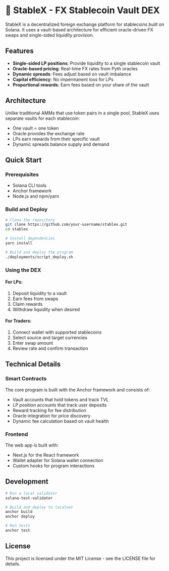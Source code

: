 # 💱 StableX - FX Stablecoin Vault DEX

StableX is a decentralized foreign exchange platform for stablecoins built on Solana. It uses a vault-based architecture for efficient oracle-driven FX swaps and single-sided liquidity provision.

## Features

- **Single-sided LP positions**: Provide liquidity to a single stablecoin vault
- **Oracle-based pricing**: Real-time FX rates from Pyth oracles
- **Dynamic spreads**: Fees adjust based on vault imbalance
- **Capital efficiency**: No impermanent loss for LPs
- **Proportional rewards**: Earn fees based on your share of the vault

## Architecture

Unlike traditional AMMs that use token pairs in a single pool, StableX uses separate vaults for each stablecoin:

- One vault = one token
- Oracle provides the exchange rate
- LPs earn rewards from their specific vault
- Dynamic spreads balance supply and demand

## Quick Start

### Prerequisites

- Solana CLI tools
- Anchor framework 
- Node.js and npm/yarn

### Build and Deploy

```bash
# Clone the repository
git clone https://github.com/your-username/stablex.git
cd stablex

# Install dependencies
yarn install

# Build and deploy the program
./deployments/script_deploy.sh
```

### Using the DEX

#### For LPs:

1. Deposit liquidity to a vault
2. Earn fees from swaps
3. Claim rewards
4. Withdraw liquidity when desired

#### For Traders:

1. Connect wallet with supported stablecoins
2. Select source and target currencies
3. Enter swap amount
4. Review rate and confirm transaction

## Technical Details

### Smart Contracts

The core program is built with the Anchor framework and consists of:

- Vault accounts that hold tokens and track TVL
- LP position accounts that track user deposits
- Reward tracking for fee distribution
- Oracle integration for price discovery
- Dynamic fee calculation based on vault health

### Frontend

The web app is built with:

- Next.js for the React framework
- Wallet adapter for Solana wallet connection
- Custom hooks for program interactions

## Development

```bash
# Run a local validator
solana-test-validator

# Build and deploy to localnet
anchor build
anchor deploy

# Run tests
anchor test
```

## License

This project is licensed under the MIT License - see the LICENSE file for details.
